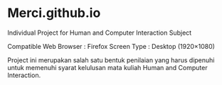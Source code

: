 # Merci.github.io
Individual Project for Human and Computer Interaction Subject

Compatible Web Browser : Firefox
Screen Type : Desktop (1920×1080)

Project ini merupakan salah satu bentuk penilaian yang harus dipenuhi untuk memenuhi syarat kelulusan mata kuliah Human and Computer Interaction.
